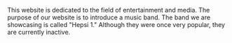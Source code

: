 This website is dedicated to the field of entertainment and media. The purpose of our website is to introduce a music band.
The band we are showcasing is called "Hepsi 1." Although they were once very popular, they are currently inactive.
